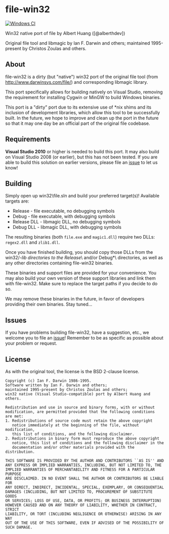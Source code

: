 file-win32
===========
[![Windows CI](https://ci.appveyor.com/api/projects/status/0ddmnhnua4lkoh7i/branch/master?svg=true)](https://ci.appveyor.com/project/alberthdev/file-win32/branch/master)

Win32 native port of file by Albert Huang ([@alberthdev])

Original file tool and libmagic by Ian F. Darwin and others;
maintained 1995-present by Christos Zoulas and others.

About
------
file-win32 is a dirty (but "native") win32 port of the original file
tool (from http://www.darwinsys.com/file/) and corresponding libmagic
library.

This port specifically allows for building natively on Visual Studio,
removing the requirement for installing Cygwin or MinGW to build
Windows binaries.

This port is a "dirty" port due to its extensive use of *nix shims and
its inclusion of development libraries, which allow this tool to be
successfully built. In the future, we hope to improve and clean up the
port in the future so that it may one day be an official part of the
original file codebase.

Requirements
-------------
**Visual Studio 2010** or higher is needed to build this port. It may
also build on Visual Studio 2008 (or earlier), but this has not been
tested. If you are able to build this solution on earlier versions,
please file an [issue][1] to let us know!

Building
---------
Simply open up win32\file.sln and build your preferred target(s)!
Available targets are:

 * Release - file executable, no debugging symbols
 * Debug - file executable, with debugging symbols
 * Release DLL - libmagic DLL, no debugging symbols
 * Debug DLL - libmagic DLL, with debugging symbols

The resulting binaries (both `file.exe` and `magic1.dll`) require two
DLLs: `regex2.dll` and `zlib1.dll`.

Once you have finished building, you should copy those DLLs from the
win32/*-lib directories to the Release*\ and/or Debug*\ directories, as
well as any other directories containing file-win32 binaries.

These binaries and support files are provided for your convenience.
You may also build your own version of these support libraries and
link them with file-win32. Make sure to replace the target paths if
you decide to do so.

We may remove these binaries in the future, in favor of developers
providing their own binaries. Stay tuned...

Issues
-------
If you have problems building file-win32, have a suggestion, etc., we
welcome you to file an [issue][1]! Remember to be as specific as
possible about your problem or request.

License
--------
As with the original tool, the license is the BSD 2-clause license.

    Copyright (c) Ian F. Darwin 1986-1995.
    Software written by Ian F. Darwin and others;
    maintained 1995-present by Christos Zoulas and others;
    win32 native (Visual Studio-compatible) port by Albert Huang and others.
    
    Redistribution and use in source and binary forms, with or without
    modification, are permitted provided that the following conditions
    are met:
    1. Redistributions of source code must retain the above copyright
       notice immediately at the beginning of the file, without modification,
       this list of conditions, and the following disclaimer.
    2. Redistributions in binary form must reproduce the above copyright
       notice, this list of conditions and the following disclaimer in the
       documentation and/or other materials provided with the distribution.
     
    THIS SOFTWARE IS PROVIDED BY THE AUTHOR AND CONTRIBUTORS ``AS IS'' AND
    ANY EXPRESS OR IMPLIED WARRANTIES, INCLUDING, BUT NOT LIMITED TO, THE
    IMPLIED WARRANTIES OF MERCHANTABILITY AND FITNESS FOR A PARTICULAR PURPOSE
    ARE DISCLAIMED. IN NO EVENT SHALL THE AUTHOR OR CONTRIBUTORS BE LIABLE FOR
    ANY DIRECT, INDIRECT, INCIDENTAL, SPECIAL, EXEMPLARY, OR CONSEQUENTIAL
    DAMAGES (INCLUDING, BUT NOT LIMITED TO, PROCUREMENT OF SUBSTITUTE GOODS
    OR SERVICES; LOSS OF USE, DATA, OR PROFITS; OR BUSINESS INTERRUPTION)
    HOWEVER CAUSED AND ON ANY THEORY OF LIABILITY, WHETHER IN CONTRACT, STRICT
    LIABILITY, OR TORT (INCLUDING NEGLIGENCE OR OTHERWISE) ARISING IN ANY WAY
    OUT OF THE USE OF THIS SOFTWARE, EVEN IF ADVISED OF THE POSSIBILITY OF
    SUCH DAMAGE.

[1]: https://github.com/alberthdev/file-win32/issues